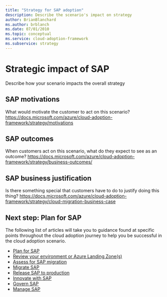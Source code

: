 ```yaml
---
title: "Strategy for SAP adoption"
description: Describe the scenario's impact on strategy
author: BrianBlanchard
ms.author: brblanch
ms.date: 07/01/2010
ms.topic: conceptual
ms.service: cloud-adoption-framework
ms.subservice: strategy
---
```


# Strategic impact of SAP

Describe how your scenario impacts the overall strategy

## SAP motivations

What would motivate the customer to act on this scenario?
https://docs.microsoft.com/azure/cloud-adoption-framework/strategy/motivations

## SAP outcomes

When customers act on this scenario, what do they expect to see as an outcome?
https://docs.microsoft.com/azure/cloud-adoption-framework/strategy/business-outcomes/

## SAP business justification

Is there something special that customers have to do to justify doing this thing?
https://docs.microsoft.com/azure/cloud-adoption-framework/strategy/cloud-migration-business-case

## Next step: Plan for SAP

The following list of articles will take you to guidance found at specific points throughout the cloud adoption journey to help you be successful in the cloud adoption scenario.

- [Plan for SAP](./plan.md)
- [Review your environment or Azure Landing Zone(s)](./ready.md)
- [Assess for SAP migration](./migrate-assess.md)
- [Migrate SAP](./migrate-deploy.md)
- [Release SAP to production](./migrate-release.md)
- [Innovate with SAP](./innovate.md)
- [Govern SAP](./govern.md)
- [Manage SAP](./manage.md)
